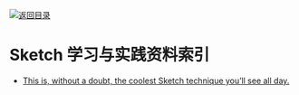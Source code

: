 [![返回目录](https://parg.co/UGo)](https://parg.co/b4z) 



# Sketch 学习与实践资料索引

- [This is, without a doubt, the coolest Sketch technique you’ll see all day.](https://medium.com/ux-power-tools/this-is-without-a-doubt-the-coolest-sketch-technique-youll-see-all-day-ddefa65ea959#.cl7tptv5x)